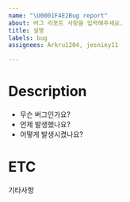 ```yaml
---
name: "\U0001F4E2Bug report"
about: 버그 리포트 사항을 입력해주세요.
title: 설명
labels: bug
assignees: Arkru1204, jesniey11

---
```


# Description
* 무슨 버그인가요?
* 언제 발생했나요?
* 어떻게 발생시켰나요?
   
# ETC
기타사항
